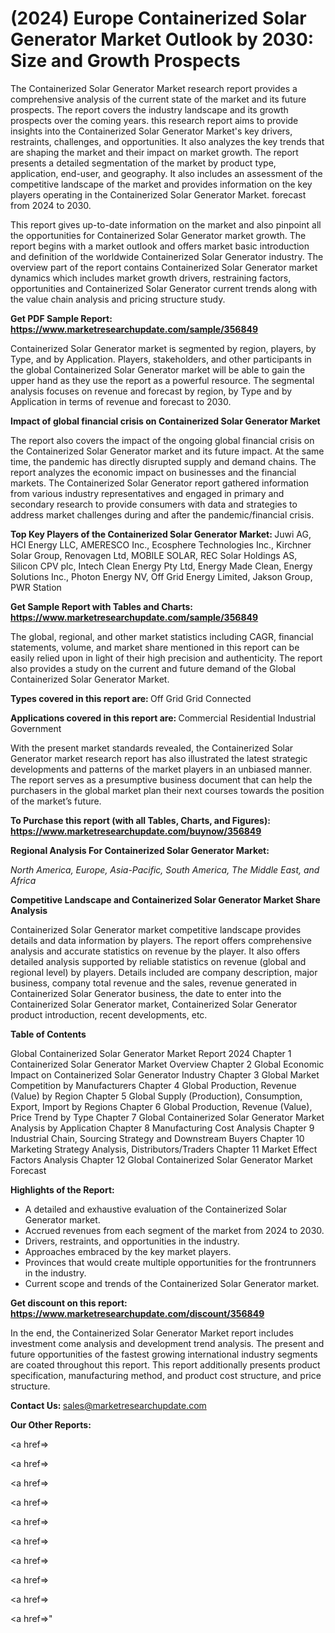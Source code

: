 # (2024) Europe Containerized Solar Generator Market Outlook by 2030: Size and Growth Prospects

The Containerized Solar Generator Market research report provides a comprehensive analysis of the current state of the market and its future prospects. The report covers the industry landscape and its growth prospects over the coming years. this research report aims to provide insights into the Containerized Solar Generator Market's key drivers, restraints, challenges, and opportunities. It also analyzes the key trends that are shaping the market and their impact on market growth. The report presents a detailed segmentation of the market by product type, application, end-user, and geography. It also includes an assessment of the competitive landscape of the market and provides information on the key players operating in the Containerized Solar Generator Market. forecast from 2024 to 2030.

This report gives up-to-date information on the market and also pinpoint all the opportunities for Containerized Solar Generator market growth. The report begins with a market outlook and offers market basic introduction and definition of the worldwide Containerized Solar Generator industry. The overview part of the report contains Containerized Solar Generator market dynamics which includes market growth drivers, restraining factors, opportunities and Containerized Solar Generator current trends along with the value chain analysis and pricing structure study.

<strong><b>Get PDF Sample Report: <a href=https://www.marketresearchupdate.com/sample/356849>https://www.marketresearchupdate.com/sample/356849</a></b></strong>

Containerized Solar Generator market is segmented by region, players, by Type, and by Application. Players, stakeholders, and other participants in the global Containerized Solar Generator market will be able to gain the upper hand as they use the report as a powerful resource. The segmental analysis focuses on revenue and forecast by region, by Type and by Application in terms of revenue and forecast to 2030.

<strong><b>Impact of global financial crisis on Containerized Solar Generator Market</b></strong>

The report also covers the impact of the ongoing global financial crisis on the Containerized Solar Generator market and its future impact. At the same time, the pandemic has directly disrupted supply and demand chains. The report analyzes the economic impact on businesses and the financial markets. The Containerized Solar Generator report gathered information from various industry representatives and engaged in primary and secondary research to provide consumers with data and strategies to address market challenges during and after the pandemic/financial crisis.

<strong><b>Top Key Players of the Containerized Solar Generator Market:
</b></strong>Juwi AG, HCI Energy LLC, AMERESCO Inc., Ecosphere Technologies Inc., Kirchner Solar Group, Renovagen Ltd, MOBILE SOLAR, REC Solar Holdings AS, Silicon CPV plc, Intech Clean Energy Pty Ltd, Energy Made Clean, Energy Solutions Inc., Photon Energy NV, Off Grid Energy Limited, Jakson Group, PWR Station<strong><b>
</b></strong>

<strong><b>Get Sample Report with Tables and Charts: <a href=https://www.marketresearchupdate.com/sample/356849>https://www.marketresearchupdate.com/sample/356849</a></b></strong>

The global, regional, and other market statistics including CAGR, financial statements, volume, and market share mentioned in this report can be easily relied upon in light of their high precision and authenticity. The report also provides a study on the current and future demand of the Global Containerized Solar Generator Market.

<strong><b>Types covered in this report are:
</b></strong>Off Grid
Grid Connected<strong><b>
</b></strong>

<strong><b>Applications covered in this report are:
</b></strong>Commercial
Residential
Industrial
Government<strong><b>
</b></strong>

With the present market standards revealed, the Containerized Solar Generator market research report has also illustrated the latest strategic developments and patterns of the market players in an unbiased manner. The report serves as a presumptive business document that can help the purchasers in the global market plan their next courses towards the position of the market’s future.

<strong><b>To Purchase this report (with all Tables, Charts, and Figures): <a href=https://www.marketresearchupdate.com/buynow/356849>https://www.marketresearchupdate.com/buynow/356849</a></b></strong>

<strong><b>Regional Analysis For Containerized Solar Generator Market:</b></strong>

<em><i>North America, Europe, Asia-Pacific, South America, The Middle East, and Africa</i></em>

<strong><b>Competitive Landscape and Containerized Solar Generator Market Share Analysis</b></strong>

Containerized Solar Generator market competitive landscape provides details and data information by players. The report offers comprehensive analysis and accurate statistics on revenue by the player. It also offers detailed analysis supported by reliable statistics on revenue (global and regional level) by players. Details included are company description, major business, company total revenue and the sales, revenue generated in Containerized Solar Generator business, the date to enter into the Containerized Solar Generator market, Containerized Solar Generator product introduction, recent developments, etc.

<strong><b>Table of Contents</b></strong>

Global Containerized Solar Generator Market Report 2024
Chapter 1 Containerized Solar Generator Market Overview
Chapter 2 Global Economic Impact on Containerized Solar Generator Industry
Chapter 3 Global Market Competition by Manufacturers
Chapter 4 Global Production, Revenue (Value) by Region
Chapter 5 Global Supply (Production), Consumption, Export, Import by Regions
Chapter 6 Global Production, Revenue (Value), Price Trend by Type
Chapter 7 Global Containerized Solar Generator Market Analysis by Application
Chapter 8 Manufacturing Cost Analysis
Chapter 9 Industrial Chain, Sourcing Strategy and Downstream Buyers
Chapter 10 Marketing Strategy Analysis, Distributors/Traders
Chapter 11 Market Effect Factors Analysis
Chapter 12 Global Containerized Solar Generator Market Forecast

<strong><b>Highlights of the Report:</b></strong>

- A detailed and exhaustive evaluation of the Containerized Solar Generator market.
- Accrued revenues from each segment of the market from 2024 to 2030.
- Drivers, restraints, and opportunities in the industry.
- Approaches embraced by the key market players.
- Provinces that would create multiple opportunities for the frontrunners in the industry.
- Current scope and trends of the Containerized Solar Generator market.

<strong><b>Get discount on this report: <a href=https://www.marketresearchupdate.com/discount/356849>https://www.marketresearchupdate.com/discount/356849</a></b></strong>

In the end, the Containerized Solar Generator Market report includes investment come analysis and development trend analysis. The present and future opportunities of the fastest growing international industry segments are coated throughout this report. This report additionally presents product specification, manufacturing method, and product cost structure, and price structure.

<strong><b>Contact Us:
</b></strong>sales@marketresearchupdate.com

<strong>Our Other Reports:</strong>

<a href=></a>

<a href=></a>

<a href=></a>

<a href=></a>

<a href=></a>

<a href=></a>

<a href=></a>

<a href=></a>

<a href=></a>

<a href=></a>"
